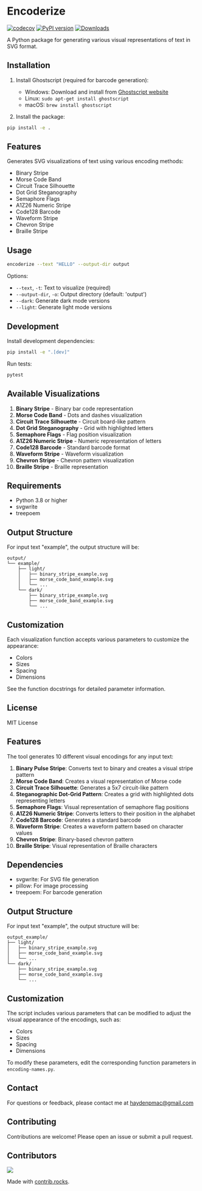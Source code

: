 # Encoderize

[![codecov](https://codecov.io/gh/DrWheelicus/encoderize/graph/badge.svg?token=QPQMGU1G01)](https://codecov.io/gh/DrWheelicus/encoderize)
[![PyPI version](https://badge.fury.io/py/encoderize.svg?icon=si%3Apython)](https://badge.fury.io/py/encoderize)
[![Downloads](https://pepy.tech/badge/encoderize)](https://pepy.tech/project/encoderize)

A Python package for generating various visual representations of text in SVG format.

## Installation

1. Install Ghostscript (required for barcode generation):
   - Windows: Download and install from [Ghostscript website](https://www.ghostscript.com/releases/gsdnld.html)
   - Linux: `sudo apt-get install ghostscript`
   - macOS: `brew install ghostscript`

2. Install the package:
```bash
pip install -e .
```

## Features

Generates SVG visualizations of text using various encoding methods:
- Binary Stripe
- Morse Code Band
- Circuit Trace Silhouette
- Dot Grid Steganography
- Semaphore Flags
- A1Z26 Numeric Stripe
- Code128 Barcode
- Waveform Stripe
- Chevron Stripe
- Braille Stripe

## Usage

```bash
encoderize --text "HELLO" --output-dir output
```

Options:
- `--text`, `-t`: Text to visualize (required)
- `--output-dir`, `-o`: Output directory (default: 'output')
- `--dark`: Generate dark mode versions
- `--light`: Generate light mode versions

## Development

Install development dependencies:
```bash
pip install -e ".[dev]"
```

Run tests:
```bash
pytest
```

## Available Visualizations

1. **Binary Stripe** - Binary bar code representation
2. **Morse Code Band** - Dots and dashes visualization
3. **Circuit Trace Silhouette** - Circuit board-like pattern
4. **Dot Grid Steganography** - Grid with highlighted letters
5. **Semaphore Flags** - Flag position visualization
6. **A1Z26 Numeric Stripe** - Numeric representation of letters
7. **Code128 Barcode** - Standard barcode format
8. **Waveform Stripe** - Waveform visualization
9. **Chevron Stripe** - Chevron pattern visualization
10. **Braille Stripe** - Braille representation

## Requirements

- Python 3.8 or higher
- svgwrite
- treepoem

## Output Structure

For input text "example", the output structure will be:

```
output/
└── example/
    ├── light/
    │   ├── binary_stripe_example.svg
    │   ├── morse_code_band_example.svg
    │   └── ...
    └── dark/
        ├── binary_stripe_example.svg
        ├── morse_code_band_example.svg
        └── ...
```

## Customization

Each visualization function accepts various parameters to customize the appearance:

- Colors
- Sizes
- Spacing
- Dimensions

See the function docstrings for detailed parameter information.

## License

MIT License

## Features

The tool generates 10 different visual encodings for any input text:

1. **Binary Pulse Stripe**: Converts text to binary and creates a visual stripe pattern
2. **Morse Code Band**: Creates a visual representation of Morse code
3. **Circuit Trace Silhouette**: Generates a 5x7 circuit-like pattern
4. **Steganographic Dot-Grid Pattern**: Creates a grid with highlighted dots representing letters
5. **Semaphore Flags**: Visual representation of semaphore flag positions
6. **A1Z26 Numeric Stripe**: Converts letters to their position in the alphabet
7. **Code128 Barcode**: Generates a standard barcode
8. **Waveform Stripe**: Creates a waveform pattern based on character values
9. **Chevron Stripe**: Binary-based chevron pattern
10. **Braille Stripe**: Visual representation of Braille characters

## Dependencies

- svgwrite: For SVG file generation
- pillow: For image processing
- treepoem: For barcode generation

## Output Structure

For input text "example", the output structure will be:

```
output_example/
├── light/
│   ├── binary_stripe_example.svg
│   ├── morse_code_band_example.svg
│   └── ...
└── dark/
    ├── binary_stripe_example.svg
    ├── morse_code_band_example.svg
    └── ...
```

## Customization

The script includes various parameters that can be modified to adjust the visual appearance of the encodings, such as:

- Colors
- Sizes
- Spacing
- Dimensions

To modify these parameters, edit the corresponding function parameters in `encoding-names.py`.

## Contact

For questions or feedback, please contact me at [haydenpmac@gmail.com](mailto:haydenpmac@gmail.com)

## Contributing

Contributions are welcome! Please open an issue or submit a pull request.

## Contributors

<a href="https://github.com/DrWheelicus/encoderize/graphs/contributors">
  <img src="https://contrib.rocks/image?repo=DrWheelicus/encoderize" />
</a>

Made with [contrib.rocks](https://contrib.rocks).

